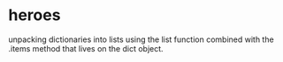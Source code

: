 # heroes
unpacking dictionaries into lists using the list function combined with the .items method that lives on the dict object. 
